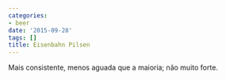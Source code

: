 ```yaml
---
categories:
- beer
date: '2015-09-28'
tags: []
title: Eisenbahn Pilsen
---
```


Mais consistente, menos aguada que a maioria; não muito forte.